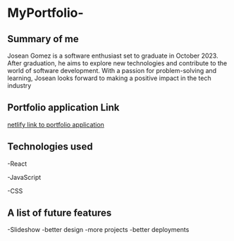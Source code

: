 # MyPortfolio-

## Summary of me 
Josean Gomez is a software enthusiast set to graduate in October 2023. After graduation, he aims to explore new technologies and contribute to  the world of software development. With a passion for problem-solving and learning, Josean looks forward to making a positive impact in the tech industry


## Portfolio application Link
[netlify link to portfolio application](https://portfoliojosean.netlify.app/)

## Technologies used
-React

-JavaScript

-CSS

## A list of future features
-Slideshow
-better design 
-more  projects
-better deployments
